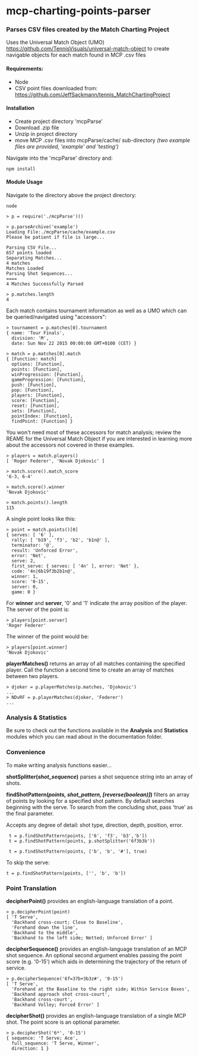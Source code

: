 # mcp-charting-points-parser
### Parses CSV files created by the Match Charting Project
Uses the Universal Match Object (UMO) https://github.com/TennisVisuals/universal-match-object to create navigable objects for each match found in MCP .csv files

#### Requirements:
- Node
- CSV point files downloaded from: https://github.com/JeffSackmann/tennis_MatchChartingProject

#### Installation
- Create project directory 'mcpParse'
- Download .zip file
- Unzip in project directory
- move MCP .csv files into mcpParse/cache/ sub-directory
*(two example files are provided, 'example' and 'testing')*

Navigate into the 'mcpParse' directory and:
```
npm install
```
#### Module Usage
Navigate to the directory above the project directory:
```
node

> p = require('./mcpParse')()

> p.parseArchive('example')
Loading File:./mcpParse/cache/example.csv
Please be patient if file is large...

Parsing CSV File...
657 points loaded
Separating Matches...
4 matches
Matches Loaded
Parsing Shot Sequences...
====
4 Matches Successfully Parsed

> p.matches.length
4
```
Each match contains tournament information as well as a UMO which can be queried/navigated using "accessors":
```
> tournament = p.matches[0].tournament
{ name: 'Tour Finals',
  division: 'M',
  date: Sun Nov 22 2015 00:00:00 GMT+0100 (CET) }

> match = p.matches[0].match
{ [Function: match]
  options: [Function],
  points: [Function],
  winProgression: [Function],
  gameProgression: [Function],
  push: [Function],
  pop: [Function],
  players: [Function],
  score: [Function],
  reset: [Function],
  sets: [Function],
  pointIndex: [Function],
  findPoint: [Function] }
```
You won't need most of these accessors for match analysis; review the REAME for the Universal Match Object if you are interested in learning more about the accessors not covered in these examples.  
```
> players = match.players()
[ 'Roger Federer', 'Novak Djokovic' ]

> match.score().match_score
'6-3, 6-4'

> match.score().winner
'Novak Djokovic'

> match.points().length
115
```

A single point looks like this:
```
> point = match.points()[0]
{ serves: [ '6' ],
  rally: [ 'b19', 'f3', 'b2', 'b1n@' ],
  terminator: '@',
  result: 'Unforced Error',
  error: 'Net',
  serve: 2,
  first_serve: { serves: [ '4n' ], error: 'Net' },
  code: '4n|6b19f3b2b1n@',
  winner: 1,
  score: '0-15',
  server: 0,
  game: 0 }
```
For **winner** and **server**,  '0' and '1' indicate the array position of the player.  The server of the point is:

```
> players[point.server]
'Roger Federer'
```

The winner of the point would be:

```
> players[point.winner]
'Novak Djokovic'
```
**playerMatches()** returns an array of all matches containing the specified player.  Call the function a second time to create an array of matches between two players.

```
> djoker = p.playerMatches(p.matches, 'Djokovic')
...
> NDvRF = p.playerMatches(djoker, 'Federer')
...
```
### Analysis & Statistics
Be sure to check out the functions available in the **Analysis** and **Statistics** modules which you can read about in the documentation folder.

### Convenience
To make writing analysis functions easier...

**shotSplitter(*shot_sequence*)** parses a shot sequence string into an array of shots.

**findShotPattern(*points, shot_pattern, [reverse(boolean)]*)** filters an array of points by looking for a specified shot pattern. By default searches beginning with the serve.  To search from the concluding shot, pass 'true' as the final parameter.

Accepts any degree of detail: shot type, direction, depth, position, error.
```
 t = p.findShotPattern(points, ['6', 'f3', 'b3','b'])
 t = p.findShotPattern(points, p.shotSplitter('6f3b3b'))

 t = p.findShotPattern(points, ['b', 'b', '#'], true)
```
To skip the serve:
```
t = p.findShotPattern(points, ['', 'b', 'b'])
```

### Point Translation

**decipherPoint()** provides an english-language translation of a point.
```
> p.decipherPoint(point)
[ 'T Serve',
  'Backhand cross-court; Close to Baseline',
  'Forehand down the line',
  'Backhand to the middle',
  'Backhand to the left side; Netted; Unforced Error' ]
```
**decipherSequence()** provides an english-language translation of an MCP shot sequence. An optional second argument enables passing the point score (e.g. '0-15') which aids in determining the trajectory of the return of service.
```
> p.decipherSequence('6f=37b+3b3z#', '0-15')
[ 'T Serve',
  'Forehand at the Baseline to the right side; Within Service Boxes',
  'Backhand approach shot cross-court',
  'Backhand cross-court',
  'Backhand Volley; Forced Error' ]
```
**decipherShot()** provides an english-language translation of a single MCP shot. The point score is an optional parameter.
```
> p.decipherShot('6*', '0-15')
{ sequence: 'T Serve; Ace',
  full_sequence: 'T Serve, Winner',
  direction: 1 }
  ```
